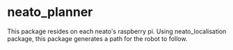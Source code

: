 # neato_planner
This package resides on each neato's raspberry pi. Using neato_localisation package, this package generates a path for the robot to follow.

